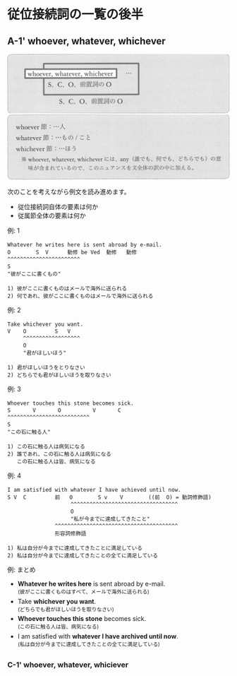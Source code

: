 # 従位接続詞の一覧の後半
## <a id="A-1+">A-1'</a> whoever, whatever, whichever

<img src="fig/従位接続詞後半-A_1-イメージ図.png" width="600"/>

<img src="fig/従位接続詞後半-A_1-接続詞の訳.png" width="600"/>

次のことを考えながら例文を読み進めます。
- 従位接続詞自体の要素は何か
- 従属節全体の要素は何か

例: 1
```
Whatever he writes here is sent abroad by e-mail.
O        S  V      動修 be Ved  動修   動修
^^^^^^^^^^^^^^^^^^^^^^^
S
"彼がここに書くもの"

1) 彼がここに書くものはメールで海外に送られる
2) 何であれ、彼がここに書くものはメールで海外に送られる
```

例: 2
```
Take whichever you want.
V    O         S   V
     ^^^^^^^^^^^^^^^^^^
     O
     "君がほしいほう"

1) 君がほしいほうをとりなさい
2) どちらでも君がほしいほうを取りなさい
```

例: 3
```
Whoever touches this stone becomes sick.
S       V       O          V       C
^^^^^^^^^^^^^^^^^^^^^^^^^^
S
"この石に触る人"

1) この石に触る人は病気になる
2) 誰であれ、この石に触る人は病気になる
   この石に触る人は皆、病気になる
```

例: 4
```
I am satisfied with whatever I have achieved until now.
S V  C         前   O        S v    V        ((前  O) = 動詞修飾語)
                    ^^^^^^^^^^^^^^^^^^^^^^^^^^^^^^^^^^
                    O
                    "私が今までに達成してきたこと"
               ^^^^^^^^^^^^^^^^^^^^^^^^^^^^^^^^^^^^^^^
               形容詞修飾語

1) 私は自分が今までに達成してきたことに満足している
2) 私は自分が今までに達成してきたことの全てに満足している
```

例: まとめ
- __Whatever he writes here__ is sent abroad by e-mail.  
  <sup>(彼がここに書くものはすべて、メールで海外に送られる)</sup>
- Take __whichever you want__.  
  <sup>(どちらでも君がほしいほうを取りなさい)</sup>
- __Whoever touches this stone__ becomes sick.  
  <sup>(この石に触る人は皆、病気になる)</sup>
- I am satisfied with __whatever I have archived until now__.  
  <sup>(私は自分が今までに達成してきたことの全てに満足している)</sup>

### <a id="C-1+">C-1'</a> whoever, whatever, whiciever

